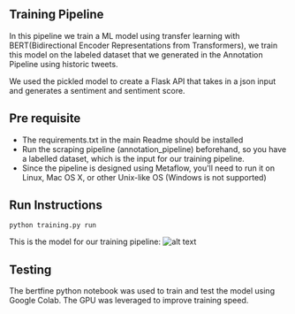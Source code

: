 
## Training Pipeline 

In this pipeline we train a ML model using transfer learning with BERT(Bidirectional Encoder Representations from Transformers), we train this model on the labeled dataset that we generated in the Annotation Pipeline using historic tweets. 

We used the pickled model to create a Flask API that takes in a json input and generates a sentiment and sentiment score.

## Pre requisite

- The requirements.txt in the main Readme should be installed
- Run the scraping pipeline (annotation_pipeline) beforehand, so you have a labelled dataset, which is the input for our training pipeline.
- Since the pipeline is designed using Metaflow, you'll need to run it on Linux, Mac OS X, or other Unix-like OS (Windows is not supported)

## Run Instructions 

```
python training.py run
```

This is the model for our training pipeline:
![alt text]()


## Testing 

The bertfine python notebook was used to train and test the model using Google Colab. The GPU was leveraged to improve training speed.

